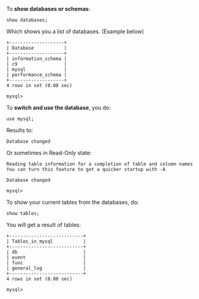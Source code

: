 To **show databases or schemas**:

    show databases;
    
Which shows you a list of databases. (Example below)

    +--------------------+
    | Database           |
    +--------------------+
    | information_schema |
    | c9                 |
    | mysql              |
    | performance_schema |
    +--------------------+
    4 rows in set (0.00 sec)
    
    mysql>
    
To **switch and use the database**, you do:

    use mysql;

Results to:

    Database changed
    
Or sometimes in Read-Only state:

    Reading table information for a completion of table and column names
    You can turn this feature to get a quicker startup with -A
    
    Database changed
    
    mysql>
    
To show your current tables from the databases, do:

    show tables;
    
You will get a result of tables:

    +---------------------------+
    | Tables_in_mysql           |
    +---------------------------+
    | db                        |
    | event                     |
    | func                      |
    | general_log               |
    +---------------------------+
    4 rows in set (0.00 sec)
    
    mysql>